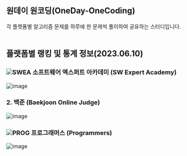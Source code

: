 ## 원데이 원코딩(OneDay-OneCoding)
각 플랫폼별 알고리즘 문제를 하루에 한 문제씩 풀이하여 공유하는 스터디입니다. </br></br>

## 플랫폼별 랭킹 및 통계 정보(2023.06.10)
### ![SWEA](https://github.com/OneDay-OneCoding/KangJuHyeong/assets/63866366/69a0a587-ccde-4554-8e38-1fb4f709b370) 소프트웨어 엑스퍼트 아카데미 (SW Expert Academy)
![image](https://github.com/OneDay-OneCoding/KangJuHyeong/assets/63866366/b5bf50a7-7840-4181-8797-61c9748d9eba)
</br>

### 2. 백준 (Baekjoon Online Judge)
![image](https://github.com/OneDay-OneCoding/KangJuHyeong/assets/63866366/234b970d-3f5a-423e-944c-5426d7e3dba2)
</br>

### ![PROG](https://github.com/OneDay-OneCoding/KangJuHyeong/assets/63866366/eea3cc82-fad5-49b9-8466-345dd4bcb1cf) 프로그래머스 (Programmers)
![image](https://github.com/OneDay-OneCoding/KangJuHyeong/assets/63866366/b248f3ad-4742-4159-b1c1-5e357b8c1e90)
